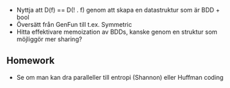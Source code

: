  - Nyttja att D(f) == D(! . f) genom att skapa en datastruktur som är BDD + bool
 - Översätt från GenFun till t.ex. Symmetric
 - Hitta effektivare memoization av BDDs, kanske genom en struktur som möjliggör mer sharing?
## Homework

- Se om man kan dra paralleller till entropi (Shannon) eller Huffman coding